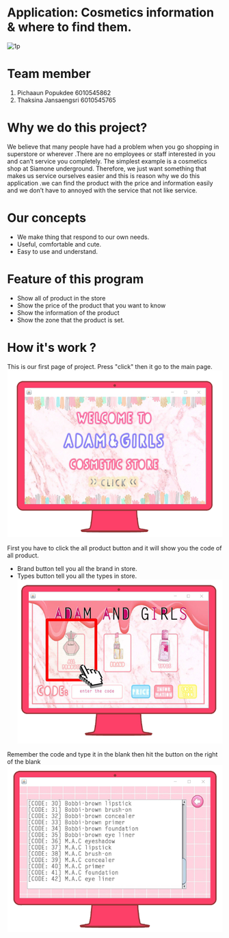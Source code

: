# Application: Cosmetics information & where to find them. 
![1p](https://user-images.githubusercontent.com/32285839/32406404-6f10c2a4-c1aa-11e7-9676-7e0b767a89ad.jpg)
 
 # Team member
1. Pichaaun Popukdee	6010545862 
2. Thaksina Jansaengsri 	6010545765
 
# Why we do this project? 
We believe that many people have had a problem when you go shopping in superstore or wherever .There are no employees or staff interested in you and can’t service you completely. The simplest example is a cosmetics shop at Siamone underground. Therefore, we just want something that makes us service ourselves easier and this is reason why we do this application .we can find the product with the price and information easily and we don’t have to annoyed with the service that not like service.

 
# Our concepts
  -	We make thing that respond to our own needs.
  -	Useful, comfortable and cute.
  -	Easy to use and understand.

  
# Feature of this program
-	Show all of product in the store 
-	Show the price of the product that you want to know
-	Show the information of the product
-	Show the zone that the product is set.
 
 # How it's work ?
 
This is our first page of project.
 Press "click" then it go to the main page.
![1ssd](src/image/1.png) 

First you have to click the all product button and it will show you the code of all product.
- Brand button tell you all the brand in store.
- Types button tell you all the types in store.
![1ssd](src/image/2.png)

Remember the code and type it in the blank then hit the button on the right of the blank
![1ssd](src/image/3.png)


